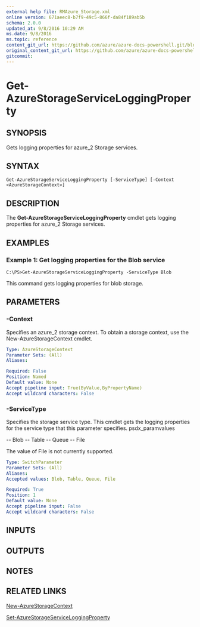 ```yaml
---
external help file: RMAzure_Storage.xml
online version: 671aeec8-b7f9-49c5-866f-da84f189ab5b
schema: 2.0.0
updated_at: 9/8/2016 10:29 AM
ms.date: 9/8/2016
ms.topic: reference
content_git_url: https://github.com/azure/azure-docs-powershell.git/blob/master/azureps-cmdlets-docs/Storage/v1.0/Get-AzureStorageServiceLoggingProperty.md
original_content_git_url: https://github.com/azure/azure-docs-powershell.git/blob/master/azureps-cmdlets-docs/Storage/v1.0/Get-AzureStorageServiceLoggingProperty.md
gitcommit: 
---
```


# Get-AzureStorageServiceLoggingProperty
## SYNOPSIS
Gets logging properties for azure_2 Storage services.

## SYNTAX

```
Get-AzureStorageServiceLoggingProperty [-ServiceType] [-Context <AzureStorageContext>]
```

## DESCRIPTION
The **Get-AzureStorageServiceLoggingProperty** cmdlet gets logging properties for azure_2 Storage services.

## EXAMPLES

### Example 1: Get logging properties for the Blob service
```
C:\PS>Get-AzureStorageServiceLoggingProperty -ServiceType Blob
```

This command gets logging properties for blob storage.

## PARAMETERS

### -Context
Specifies an azure_2 storage context.
To obtain a storage context, use the New-AzureStorageContext cmdlet.

```yaml
Type: AzureStorageContext
Parameter Sets: (All)
Aliases: 

Required: False
Position: Named
Default value: None
Accept pipeline input: True(ByValue,ByPropertyName)
Accept wildcard characters: False
```

### -ServiceType
Specifies the storage service type.
This cmdlet gets the logging properties for the service type that this parameter specifies.
psdx_paramvalues

-- Blob 
-- Table
-- Queue
-- File

The value of File is not currently supported.

```yaml
Type: SwitchParameter
Parameter Sets: (All)
Aliases: 
Accepted values: Blob, Table, Queue, File

Required: True
Position: 1
Default value: None
Accept pipeline input: False
Accept wildcard characters: False
```

## INPUTS

## OUTPUTS

## NOTES

## RELATED LINKS

[New-AzureStorageContext](671aeec8-b7f9-49c5-866f-da84f189ab5b)

[Set-AzureStorageServiceLoggingProperty](3981e765-b861-4024-a1d2-2c60590ebe0e)

